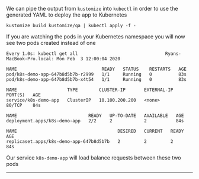 

We can pipe the output from `kustomize` into `kubectl` in order to use the generated YAML to deploy the app to Kubernetes


```execute-1
kustomize build kustomize/qa | kubectl apply -f -

```



If you are watching the pods in your Kubernetes namespace you will now see two pods created instead of one


```
Every 1.0s: kubectl get all                                 Ryans-MacBook-Pro.local: Mon Feb  3 12:00:04 2020

NAME                                READY   STATUS    RESTARTS   AGE
pod/k8s-demo-app-647b8d5b7b-r2999   1/1     Running   0          83s
pod/k8s-demo-app-647b8d5b7b-x4t54   1/1     Running   0          83s

NAME                   TYPE        CLUSTER-IP       EXTERNAL-IP   PORT(S)   AGE
service/k8s-demo-app   ClusterIP   10.100.200.200   <none>        80/TCP    84s

NAME                           READY   UP-TO-DATE   AVAILABLE   AGE
deployment.apps/k8s-demo-app   2/2     2            2           84s

NAME                                      DESIRED   CURRENT   READY   AGE
replicaset.apps/k8s-demo-app-647b8d5b7b   2         2         2       84s
```


Our service `k8s-demo-app` will load balance requests between these two pods



---

